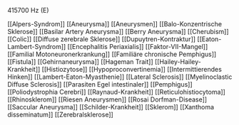 415700 Hz (E)

[[Alpers-Syndrom]]
[[Aneurysma]]
[[Aneurysmen]]
[[Balo-Konzentrische Sklerose]]
[[Basilar Artery Aneurysma]]
[[Berry Aneurysma]]
[[Cherubism]]
[[Colic]]
[[Diffuse zerebrale Sklerose]]
[[Dupuytren-Kontraktur]]
[[Eaton-Lambert-Syndrom]]
[[Encephalitis Periaxialis]]
[[Faktor-VII-Mangel]]
[[Familial Motoneuronerkrankung]]
[[Familiäre chronische Pemphigus]]
[[Fistula]]
[[Gehirnaneurysma]]
[[Hageman Trait]]
[[Hailey-Hailey-Krankheit]]
[[Histiozytose]]
[[Hypoproconvertinemia]]
[[Intermittierendes Hinken]]
[[Lambert-Eaton-Myasthenie]]
[[Lateral Sclerosis]]
[[Myelinoclastic Diffuse Sclerosis]]
[[Parasiten Egel intestinaler]]
[[Pemphigus]]
[[Poliodystrophia Cerebri]]
[[Raynaud-Krankheit]]
[[Reticulohistiocytoma]]
[[Rhinosklerom]]
[[Riesen Aneurysmen]]
[[Rosai Dorfman-Disease]]
[[Saccular Aneurysma]]
[[Schilder-Krankheit]]
[[Sklerom]]
[[Xanthoma disseminatum]]
[[Zerebralsklerose]]